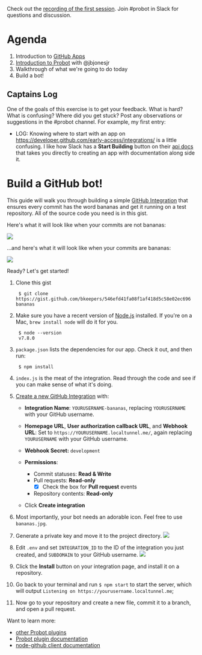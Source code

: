 Check out the [recording of the first session](https://githubber.tv/github/build-a-bot-workshop). Join #probot in Slack for questions and discussion.

# Agenda

1. Introduction to [GitHub Apps](https://developer.github.com/early-access/integrations/)
1. [Introduction to Probot](https://github.com/jbjonesjr/presentations/blob/master/dc_api_probot.pdf) with @jbjonesjr
1. Walkthrough of what we're going to do today
1. Build a bot!

## Captains Log

One of the goals of this exercise is to get your feedback. What is hard? What is confusing? Where did you get stuck? Post any observations or suggestions in the #probot channel. For example, my first entry:

- LOG: Knowing where to start with an app on https://developer.github.com/early-access/integrations/ is a little confusing. I like how Slack has a **Start Building** button on their [api docs](https://api.slack.com/) that takes you directly to creating an app with documentation along side it.

# Build a GitHub bot!

This guide will walk you through building a simple [GitHub Integration](https://developer.github.com/early-access/integrations/) that ensures every commit has the word bananas and get it running on a test repository. All of the source code you need is in this gist.

Here's what it will look like when your commits are not bananas:

![](https://cloud.githubusercontent.com/assets/173/25726554/57668568-30ea-11e7-8100-3c425893c7d8.png)

…and here's what it will look like when your commits are bananas:

![](https://cloud.githubusercontent.com/assets/173/25726631/bc81adba-30ea-11e7-96e1-2fde42ab9fed.png)


Ready? Let's get started!

1. Clone this gist

        $ git clone https://gist.github.com/bkeepers/546efd41fa08f1af418d5c58e02ec696 bananas

1. Make sure you have a recent version of [Node.js](https://nodejs.org/) installed. If you're on a Mac, `brew install node` will do it for you.

        $ node --version
        v7.8.0

1. `package.json` lists the dependencies for our app. Check it out, and then run:

        $ npm install

1. `index.js` is the meat of the integration. Read through the code and see if you can make sense of what it's doing.

1. [Create a new GitHub Integration](https://github.com/settings/integrations/new) with:

    - **Integration Name**: `YOURUSERNAME-bananas`, replacing `YOURUSERNAME` with your GitHub username.

    - **Homepage URL**, **User authorization callback URL**, and **Webhook URL**: Set to `https://YOURUSERNAME.localtunnel.me/`, again replacing `YOURUSERNAME` with your GitHub username.

    - **Webhook Secret:** `development`

    - **Permissions**:
      - Commit statuses: **Read & Write**
      - Pull requests: **Read-only**
        - [x] Check the box for **Pull request** events
      - Repository contents: **Read-only**

    - Click **Create integration**

1. Most importantly, your bot needs an adorable icon. Feel free to use `bananas.jpg`.

1. Generate a private key and move it to the project directory.
    ![](https://cloud.githubusercontent.com/assets/173/25724787/c87eb534-30e2-11e7-84df-ecac34a98040.png)

1. Edit `.env` and set `INTEGRATION_ID` to the ID of the integration you just created, and `SUBDOMAIN` to your GitHub username.
    ![](https://cloud.githubusercontent.com/assets/173/25724878/1ef2be60-30e3-11e7-9615-453f1489e942.png)

1. Click the **Install** button on your integration page, and install it on a repository.

1. Go back to your terminal and run `$ npm start` to start the server, which will output `Listening on https://yourusername.localtunnel.me`;

1. Now go to your repository and create a new file, commit it to a branch, and open a pull request.

Want to learn more:

- [other Probot plugins](https://github.com/search?utf8=%E2%9C%93&q=topic%3Aprobot-plugin&type=Repositories)
- [Probot plugin documentation](https://github.com/probot/probot/blob/master/docs/plugins.md)
- [node-github client documentation](https://mikedeboer.github.io/node-github/)
